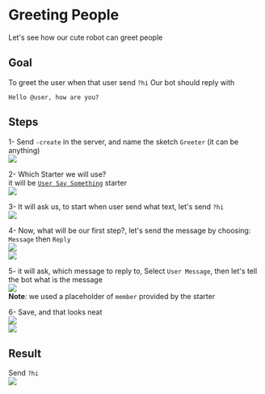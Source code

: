 # Greeting People
Let's see how our cute robot can greet people

## Goal
To greet the user when that user send `?hi`
Our bot should reply with
```
Hello @user, how are you?
```
## Steps
1- Send `-create` in the server, and name the sketch `Greeter` (it can be anything)\
![](https://i.imgur.com/ueVpwnm.jpg)

2- Which Starter we will use?\
it will be [`User Say Something`](../starters/userText.md) starter \
![](https://i.imgur.com/ZW2ZwxP.jpg)

3- It will ask us, to start when user send what text, let's send `?hi`\
![](https://i.imgur.com/5LKP51Y.jpg)

4- Now, what will be our first step?, let's send the message by choosing: `Message` then `Reply`\
![](https://i.imgur.com/x2BNrnk.jpg)\
![](https://i.imgur.com/JAsKCat.jpg)

5- it will ask, which message to reply to, Select `User Message`, then let's tell the bot what is the message\
![](https://i.imgur.com/Rcxg5aA.jpg)\
**Note**: we used a placeholder of `member` provided by the starter

6- Save, and that looks neat\
![](https://i.imgur.com/nHZ2imW.jpg)\
![](https://i.imgur.com/EaJrcIt.jpg)

## Result
Send `?hi`\
![](https://i.imgur.com/bPGLkIS.jpg)